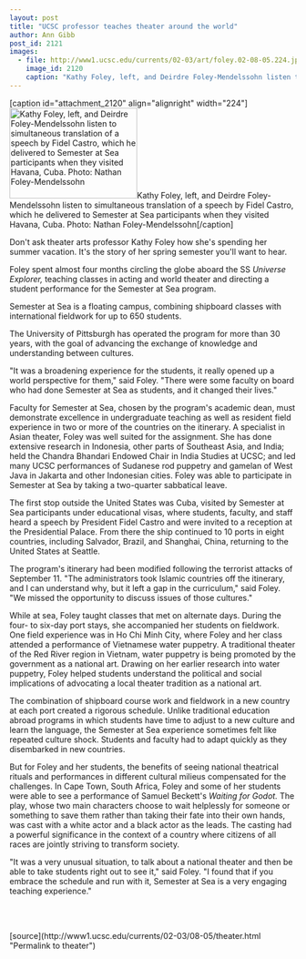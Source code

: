 ```yaml
---
layout: post
title: "UCSC professor teaches theater around the world"
author: Ann Gibb
post_id: 2121
images:
  - file: http://www1.ucsc.edu/currents/02-03/art/foley.02-08-05.224.jpg
    image_id: 2120
    caption: "Kathy Foley, left, and Deirdre Foley-Mendelssohn listen to simultaneous translation of a speech by Fidel Castro, which he delivered to Semester at Sea participants when they visited Havana, Cuba. Photo: Nathan Foley-Mendelssohn"
---
```


[caption id="attachment_2120" align="alignright" width="224"]<a href="http://localhost/mysite/wp-content/uploads/2002/08/foley.02-08-05.224.jpg"><img class="size-full wp-image-2120" src="http://localhost/mysite/wp-content/uploads/2002/08/foley.02-08-05.224.jpg" alt="Kathy Foley, left, and Deirdre Foley-Mendelssohn listen to simultaneous translation of a speech by Fidel Castro, which he delivered to Semester at Sea participants when they visited Havana, Cuba. Photo: Nathan Foley-Mendelssohn" width="224" height="159" /></a>Kathy Foley, left, and Deirdre Foley-Mendelssohn listen to simultaneous translation of a speech by Fidel Castro, which he delivered to Semester at Sea participants when they visited Havana, Cuba. Photo: Nathan Foley-Mendelssohn[/caption]
<p>
  Don't ask theater arts professor Kathy Foley how she's spending her summer vacation. It's the story of her spring semester you'll want to hear.
</p>
<p>
  Foley spent almost four months circling the globe aboard the SS <i>Universe Explorer,</i> teaching classes in acting and world theater and directing a student performance for the Semester at Sea program.
</p>
<p>
  Semester at Sea is a floating campus, combining shipboard classes with international fieldwork for up to 650 students.
</p>
<p>
  The University of Pittsburgh has operated the program for more than 30 years, with the goal of advancing the exchange of knowledge and understanding between cultures.<br>
</p>
<p>
  "It was a broadening experience for the students, it really opened up a world perspective for them," said Foley. "There were some faculty on board who had done Semester at Sea as students, and it changed their lives."<br>
</p>
<p>
  Faculty for Semester at Sea, chosen by the program's academic dean, must demonstrate excellence in undergraduate teaching as well as resident field experience in two or more of the countries on the itinerary. A specialist in Asian theater, Foley was well suited for the assignment. She has done extensive research in Indonesia, other parts of Southeast Asia, and India; held the Chandra Bhandari Endowed Chair in India Studies at UCSC; and led many UCSC performances of Sudanese rod puppetry and gamelan of West Java in Jakarta and other Indonesian cities. Foley was able to participate in Semester at Sea by taking a two-quarter sabbatical leave.
</p>
<p>
  The first stop outside the United States was Cuba, visited by Semester at Sea participants under educational visas, where students, faculty, and staff heard a speech by President Fidel Castro and were invited to a reception at the Presidential Palace. From there the ship continued to 10 ports in eight countries, including Salvador, Brazil, and Shanghai, China, returning to the United States at Seattle.<br>
</p>
<p>
  The program's itinerary had been modified following the terrorist attacks of September 11. "The administrators took Islamic countries off the itinerary, and I can understand why, but it left a gap in the curriculum," said Foley. "We missed the opportunity to discuss issues of those cultures."<br>
</p>
<p>
  While at sea, Foley taught classes that met on alternate days. During the four- to six-day port stays, she accompanied her students on fieldwork. One field experience was in Ho Chi Minh City, where Foley and her class attended a performance of Vietnamese water puppetry. A traditional theater of the Red River region in Vietnam, water puppetry is being promoted by the government as a national art. Drawing on her earlier research into water puppetry, Foley helped students understand the political and social implications of advocating a local theater tradition as a national art.<br>
</p>
<p>
  The combination of shipboard course work and fieldwork in a new country at each port created a rigorous schedule. Unlike traditional education abroad programs in which students have time to adjust to a new culture and learn the language, the Semester at Sea experience sometimes felt like repeated culture shock. Students and faculty had to adapt quickly as they disembarked in new countries.<br>
</p>
<p>
  But for Foley and her students, the benefits of seeing national theatrical rituals and performances in different cultural milieus compensated for the challenges. In Cape Town, South Africa, Foley and some of her students were able to see a performance of Samuel Beckett's <i>Waiting for Godot.</i> The play, whose two main characters choose to wait helplessly for someone or something to save them rather than taking their fate into their own hands, was cast with a white actor and a black actor as the leads. The casting had a powerful significance in the context of a country where citizens of all races are jointly striving to transform society.<br>
</p>
<p>
  "It was a very unusual situation, to talk about a national theater and then be able to take students right out to see it," said Foley. "I found that if you embrace the schedule and run with it, Semester at Sea is a very engaging teaching experience."
</p>
<p>
  <br>
  <br>

</p>
<p>

</p>
[source](http://www1.ucsc.edu/currents/02-03/08-05/theater.html "Permalink to theater")
